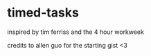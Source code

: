 # timed-tasks
inspired by tim ferriss and the 4 hour workweek

credits to allen guo for the starting gist <3
